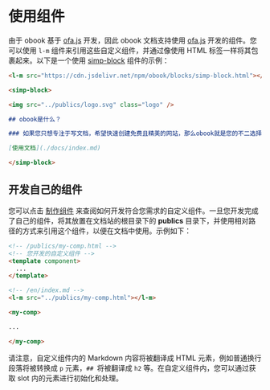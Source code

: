 # 使用组件

由于 obook 基于 [ofa.js](https://ofajs.com/) 开发，因此 obook 文档支持使用 [ofa.js](https://ofajs.com/) 开发的组件。您可以使用 `l-m` 组件来引用这些自定义组件，并通过像使用 HTML 标签一样将其包裹起来。以下是一个使用 [simp-block](https://cdn.jsdelivr.net/npm/obook/blocks/simp-block.html) 组件的示例：

```markdown
<l-m src="https://cdn.jsdelivr.net/npm/obook/blocks/simp-block.html"></l-m>

<simp-block>

<img src="../publics/logo.svg" class="logo" />

## obook是什么？

### 如果您只想专注于写文档，希望快速创建免费且精美的网站，那么obook就是您的不二选择

[使用文档](./docs/index.md)

</simp-block>
```

## 开发自己的组件

您可以点击 [制作组件](https://ofajs.com/en/cases/simple-component.html) 来查阅如何开发符合您需求的自定义组件。一旦您开发完成了自己的组件，将其放置在文档站的根目录下的 **publics** 目录下，并使用相对路径的方式来引用这个组件，以便在文档中使用。示例如下：

```html
<!-- /publics/my-comp.html -->
<!-- 您开发的自定义组件 -->
<template component>
  ...
</template>
```

```markdown
<!-- /en/index.md -->
<l-m src="../publics/my-comp.html"></l-m>

<my-comp>

...

</my-comp>
```

请注意，自定义组件内的 Markdown 内容将被翻译成 HTML 元素，例如普通换行段落将被转换成 `p` 元素，`## `将被翻译成 `h2` 等。在自定义组件内，您可以通过获取 slot 内的元素进行初始化和处理。